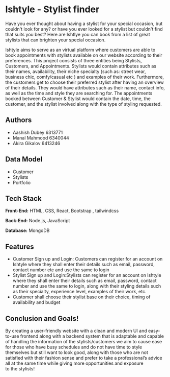 # Ishtyle - Stylist finder 

Have you ever thought about having a stylist for your special occasion, but couldn't look for any? or have you ever looked for a stylist but couldn't find that suits you best? Here are Ishtlye you can book from a list of great stylists that can brighten your special occasion. 

Ishtyle aims to serve as an virtual platform where customers are able to book appointments with stylists available on our website according to their preferences. This project consists of three entities being Stylists, Customers, and Appointments. Stylists would contain attributes such as their names, availability, their niche specialty (such as: street wear, business chic, comfy/casual etc ) and examples of their work. Furthermore, the customers get to choose their preferred stylist after having an overview of their details. They would have attributes such as their name, contact info, as well as the time and style they are searching for. The appointments booked between Customer & Stylist would contain the date, time, the customer, and the stylist involved along with the type of styling requested.




## Authors

- Aashish Dubey 6313771 
- Manal Mahmood 6340044 
- Akira Gikalov 6413246


## Data Model 
- Customer 
- Stylists 
- Portfolio
## Tech Stack

**Front-End:** HTML, CSS, React, Bootstrap , tailwindcss

**Back-End:** Node.js, JavaScript

**Database:** MongoDB 


## Features
- Customer Sign up and Login: Customers can register for an account on Ishtyle where they shall enter their details such as email, password, contact number etc and use the same to login
- Stylist Sign up and Login:Stylists can register for an account on Ishtyle where they shall enter their details such as email, password, contact number and use the same to login, along with their styling details such as  their specialty, experience level, examples of their work, etc.
- Customer shall choose their stylist base on their choice, timing of availability and budget 

## Conclusion and Goals!

By creating a user-friendly website with a clean and modern UI and easy-to-use frontend along with a backend system that is adaptable and capable of handling the information of the stylists/customers we aim to cause ease for those who have busy schedules and do not have time to style themselves but still want to look good, along with those who are not satisfied with their fashion sense and prefer to take a professional’s advice all at the same time while giving more opportunities and exposure to the stylists!
